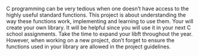 C programming can be very tedious when one doesn’t have access to the highly useful
standard functions. This project is about understanding the way these functions work,
implementing and learning to use them. Your will create your own library. It will be
helpful since you will use it in your next C school assignments.
Take the time to expand your libft throughout the year. However, when working
on a new project, don’t forget to ensure the functions used in your library are allowed in
the project guidelines.

